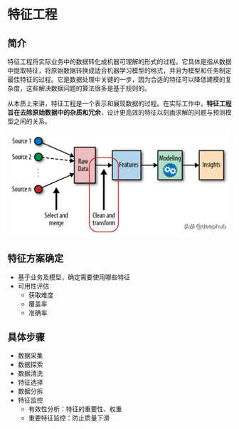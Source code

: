 # 特征工程

## 简介

特征工程将实际业务中的数据转化成机器可理解的形式的过程。它具体是指从数据中提取特征，将原始数据转换成适合机器学习模型的格式，并且为模型和任务制定最佳特征的过程。它是数据处理中关键的一步，因为合适的特征可以降低建模的复杂度，这些解决数据问题的算法很多是基于规则的。

从本质上来讲，特征工程是一个表示和展现数据的过程。在实际工作中，**特征工程旨在去除原始数据中的杂质和冗余**，设计更高效的特征以刻画求解的问题与预测模型之间的关系。

<img src="figures/image-20210226092405300.png" alt="image-20210226092405300" style="zoom:50%;" />

## 特征方案确定

- 基于业务及模型，确定需要使用哪些特征
- 可用性评估
  - 获取难度
  - 覆盖率
  - 准确率

## 具体步骤

- 数据采集
- 数据探索
- 数据清洗
- 特征选择
- 数据分拆
- 特征监控
  - 有效性分析：特征的重要性、权重
  - 重要特征监控：防止质量下滑



